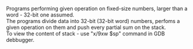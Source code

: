 Programs performing given operation on fixed-size numbers, larger than a word - 32-bit one assumed.  
The programs divide data into 32-bit (32-bit word) numbers, perfoms a given operation on them and push every partial sum on the stack.  
To view the content of stack - use "x/9xw $sp" command in GDB debbugger.   
